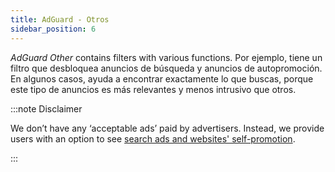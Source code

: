 ```yaml
---
title: AdGuard - Otros
sidebar_position: 6
---
```


_AdGuard Other_ contains filters with various functions. Por ejemplo, tiene un filtro que desbloquea anuncios de búsqueda y anuncios de autopromoción. En algunos casos, ayuda a encontrar exactamente lo que buscas, porque este tipo de anuncios es más relevantes y menos intrusivo que otros.

:::note Disclaimer

We don’t have any ‘acceptable ads’ paid by advertisers. Instead, we provide users with an option to see [search ads and websites' self-promotion](/general/ad-filtering/search-ads).

:::
